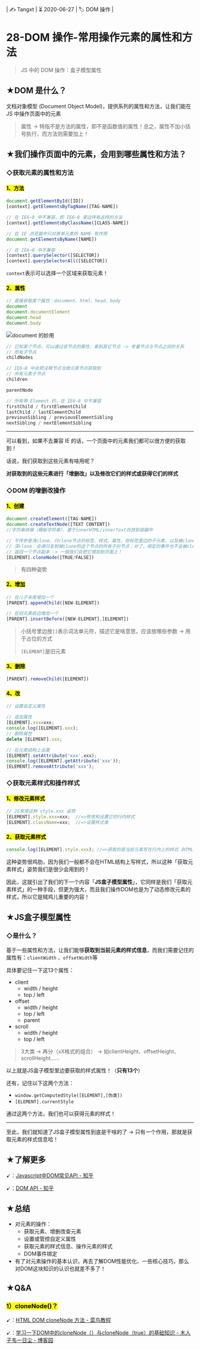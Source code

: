 | ✍️ Tangxt | ⏳ 2020-06-27 | 🏷️ DOM 操作 |

# 28-DOM 操作-常用操作元素的属性和方法

> JS 中的 DOM 操作：盒子模型属性

## ★DOM 是什么？

文档对象模型 (Document Object Model)，提供系列的属性和方法，让我们能在 JS 中操作页面中的元素

> 属性 -> 特指不是方法的属性，即不是函数值的属性！总之，属性不加小括号执行，而方法则需要加上！

## ★我们操作页面中的元素，会用到哪些属性和方法？

### ◇获取元素的属性和方法

#### <mark>1、方法</mark>

``` js
document.getElementById([ID])
[context].getElementsByTagName([TAG-NAME])

// 在 IE6~8 中不兼容，即 IE6~8 里边咩有这样的方法
[context].getElementsByClassName([CLASS-NAME]) 

// 在 IE 浏览器中只对表单元素的 NAME 有作用
document.getElementsByName([NAME]) 

// 在 IE6~8 中不兼容
[context].querySelector([SELECTOR])
[context].querySelectorAll([SELECTOR])
```

`context`表示可以选择一个区域来获取元素！

#### <mark>2、属性</mark>

``` js
// 直接获取某个属性：document、html、head、body
document
document.documentElement  
document.head
document.body
```

![document 的妙用](assets/img/2020-06-27-16-43-45.png)

``` js
// 已知某个节点，可以通过该节点的属性，拿到其它节点 -> 考量节点与节点之间的关系
// 所有子节点
childNodes 

// IE6~8 中会把注释节点当做元素节点获取到
// 所有元素子节点
children 

parentNode

// 所有带 Element 的，在 IE6~8 中不兼容
firstChild / firstElementChild
lastChild / lastElementChild
previousSibling / previousElementSibling
nextSibling / nextElementSibling
```

---

可以看到，如果不去兼容 IE 的话，一个页面中的元素我们都可以很方便的获取到！

话说，我们获取到这些元素有啥用呢？

**对获取到的这些元素进行「增删改」以及修改它们的样式或获得它们的样式**

### ◇DOM 的增删改操作

#### <mark>1、创建</mark>

``` js
document.createElement([TAG-NAME])
document.createTextNode([TEXT CONTENT])
//字符串拼接（模板字符串），基于innerHTML/innerText存放到容器中

// 不传参是浅clone，只clone节点的标签、样式、属性，但标签里边的子元素，以及被clone的这个节点的事件处理方法是咩有被clone的，所以这叫浅clone
// 深clone：会递归复制被clone的这个节点的所有子孙节点；对了，绑定的事件也不会被clone！
// 返回一个节点副本 -> 一般我们会把它增加到页面上！
[ELEMENT].cloneNode([TRUE/FALSE])
```

> 有四种姿势

#### <mark>2、增加</mark>

``` js
// 在儿子末尾增加一个
[PARENT].appendChild([NEW-ELEMENT])

// 在旧元素前边增加一个
[PARENT].insertBefore([NEW-ELEMENT],[ELEMENT])
```

> 小括号里边放`[]`表示词法单元符，描述它是啥意思，应该放哪些参数 -> 用于占位的方式
> 
> `[ELEMENT]`是旧元素

#### <mark>3、删除</mark>

``` js
[PARENT].removeChild([ELEMENT])
```

#### <mark>4、改</mark>

``` js
// 设置自定义属性

// 追加属性
[ELEMENT].xxx=xxx;
console.log([ELEMENT].xxx);
// 删除属性
delete [ELEMENT].xxx;

// 在元素结构上设置
[ELEMENT].setAttribute('xxx',xxx);
console.log([ELEMENT].getAttribute('xxx'));
[ELEMENT].removeAttribute('xxx');
```

### ◇获取元素样式和操作样式

#### <mark>1、修改元素样式</mark>

``` js
// JS常用这种 style.xxx 姿势
[ELEMENT].style.xxx=xxx;  //=>修改和设置它的行内样式
[ELEMENT].className=xxx;  //=>设置样式类
```

#### <mark>2、获取元素样式</mark>

``` js
console.log([ELEMENT].style.xxx); //=>获取的是当前元素写在行内上的样式（HTML结构上的样式），如果有这个样式，但是没有写在行内上，则获取不到
```

这种姿势很鸡肋，因为我们一般都不会在HTML结构上写样式，所以这种「获取元素样式」姿势我们是很少会用到的！

因此，这就引出了我们的下一个内容「**JS盒子模型属性**」，它同样是我们「获取元素样式」的一种手段，但更为强大，而且我们操作DOM也是为了动态修改元素的样式，所以它是贼鸡儿重要的内容！

## ★JS盒子模型属性

### ◇是什么？

基于一些属性和方法，让我们能够**获取到当前元素的样式信息**，而我们需要记住的属性有：`clientWidth` 、`offsetWidth`等

具体要记住一下这13个属性：

- client
  - width / height
  - top / left
- offset
  - width / height
  - top / left
  - parent
- scroll
  - width / height
  - top / left

> 3大类 -> 再分（xX格式的组合） -> 如clientHeight、offsetHeight、scrollHeight……

以上就是JS盒子模型里边要获取的样式属性！（**只有13个**）

还有，记住以下这两个方法：

- `window.getComputedStyle([ELEMENT],[伪类])`
- `[ELEMENT].currentStyle`

通过这两个方法，我们也可以获得元素的样式！

---

至此，我们就知道了JS盒子模型属性到底是干啥的了 -> 只有一个作用，那就是获取元素的样式信息哈！

## ★了解更多

➹：[Javascript中DOM常见API - 知乎](https://zhuanlan.zhihu.com/p/48983351)

➹：[DOM API - 知乎](https://zhuanlan.zhihu.com/p/39732959)

## ★总结

- 对元素的操作：
  - 获取元素、增删改查元素
  - 设置或管控自定义属性
  - 获取元素的样式信息、操作元素的样式
  - DOM事件绑定
- 有了对元素操作的基本认识，再去了解DOM性能优化、一些核心技巧，那么对DOM这块知识的认识也就差不多了！

## ★Q&A

### <mark>1）cloneNode()？</mark>

➹：[HTML DOM cloneNode 方法 - 菜鸟教程](https://www.runoob.com/jsref/met-node-clonenode.html)

➹：[学习一下DOM中的cloneNode（）与cloneNode（true）的基础知识 - 木人子韦一日尘 - 博客园](https://www.cnblogs.com/murenziwei/p/8935037.html)






